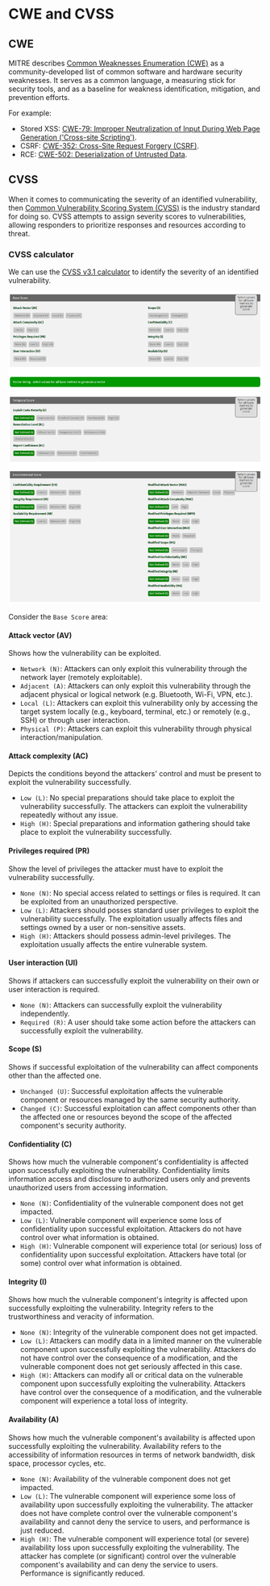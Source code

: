 # CWE and CVSS

## CWE

MITRE describes [Common Weaknesses Enumeration (CWE)](https://cwe.mitre.org/) as a community-developed list of common software and hardware security weaknesses. It serves as a common language, a measuring stick for security tools, and as a baseline for weakness identification, mitigation, and prevention efforts.

For example:

- Stored XSS: [CWE-79: Improper Neutralization of Input During Web Page Generation ('Cross-site Scripting')](https://cwe.mitre.org/data/definitions/79.html).
- CSRF: [CWE-352: Cross-Site Request Forgery (CSRF)](https://cwe.mitre.org/data/definitions/352.html).
- RCE: [CWE-502: Deserialization of Untrusted Data](https://cwe.mitre.org/data/definitions/502.html).

## CVSS

When it comes to communicating the severity of an identified vulnerability, then [Common Vulnerability Scoring System (CVSS)](https://www.first.org/cvss/) is the industry standard for doing so. CVSS attempts to assign severity scores to vulnerabilities, allowing responders to prioritize responses and resources according to threat.

### CVSS calculator

We can use the [CVSS v3.1 calculator](https://www.first.org/cvss/calculator/3.1) to identify the severity of an identified vulnerability.

![CVSS calc](image.png)

Consider the `Base Score` area:

#### Attack vector (AV)

Shows how the vulnerability can be exploited.

- `Network (N)`: Attackers can only exploit this vulnerability through the network layer (remotely exploitable).
- `Adjacent (A)`: Attackers can only exploit this vulnerability through the adjacent physical or logical network (e.g. Bluetooth, Wi-Fi, VPN, etc.).
- `Local (L)`: Attackers can exploit this vulnerability only by accessing the target system locally (e.g., keyboard, terminal, etc.) or remotely (e.g., SSH) or through user interaction.
- `Physical (P)`: Attackers can exploit this vulnerability through physical interaction/manipulation.

#### Attack complexity (AC)

Depicts the conditions beyond the attackers' control and must be present to exploit the vulnerability successfully.

- `Low (L)`: No special preparations should take place to exploit the vulnerability successfully. The attackers can exploit the vulnerability repeatedly without any issue.
- `High (H)`: Special preparations and information gathering should take place to exploit the vulnerability successfully.

#### Privileges required (PR)

Show the level of privileges the attacker must have to exploit the vulnerability successfully.

- `None (N)`: No special access related to settings or files is required. It can be exploited from an unauthorized perspective.
- `Low (L)`: Attackers should posses standard user privileges to exploit the vulnerability successfully. The exploitation usually affects files and settings owned by a user or non-sensitive assets.
- `High (H)`: Attackers should possess admin-level privileges. The exploitation usually affects the entire vulnerable system.

#### User interaction (UI)

Shows if attackers can successfully exploit the vulnerability on their own or user interaction is required.

- `None (N)`: Attackers can successfully exploit the vulnerability independently.
- `Required (R)`: A user should take some action before the attackers can successfully exploit the vulnerability.

#### Scope (S)

Shows if successful exploitation of the vulnerability can affect components other than the affected one.

- `Unchanged (U)`: Successful exploitation affects the vulnerable component or resources managed by the same security authority.
- `Changed (C)`: Successful exploitation can affect components other than the affected one or resources beyond the scope of the affected component's security authority.

#### Confidentiality (C)

Shows how much the vulnerable component's confidentiality is affected upon successfully exploiting the vulnerability. Confidentiality limits information access and disclosure to authorized users only and prevents unauthorized users from accessing information.

- `None (N)`: Confidentiality of the vulnerable component does not get impacted.
- `Low (L)`: Vulnerable component will experience some loss of confidentiality upon successful exploitation. Attackers do not have control over what information is obtained.
- `High (H)`: Vulnerable component will experience total (or serious) loss of confidentiality upon successful exploitation. Attackers have total (or some) control over what information is obtained.

#### Integrity (I)

Shows how much the vulnerable component's integrity is affected upon successfully exploiting the vulnerability. Integrity refers to the trustworthiness and veracity of information.

- `None (N)`: Integrity of the vulnerable component does not get impacted.
- `Low (L)`: Attackers can modify data in a limited manner on the vulnerable component upon successfully exploiting the vulnerability. Attackers do not have control over the consequence of a modification, and the vulnerable component does not get seriously affected in this case.
- `High (H)`: Attackers can modify all or critical data on the vulnerable component upon successfully exploiting the vulnerability. Attackers have control over the consequence of a modification, and the vulnerable component will experience a total loss of integrity.

#### Availability (A)

Shows how much the vulnerable component's availability is affected upon successfully exploiting the vulnerability. Availability refers to the accessibility of information resources in terms of network bandwidth, disk space, processor cycles, etc.

- `None (N)`: Availability of the vulnerable component does not get impacted.
- `Low (L)`:  The vulnerable component will experience some loss of availability upon successfully exploiting the vulnerability. The attacker does not have complete control over the vulnerable component's availability and cannot deny the service to users, and performance is just reduced.
- `High (H)`: The vulnerable component will experience total (or severe) availability loss upon successfully exploiting the vulnerability. The attacker has complete (or significant) control over the vulnerable component's availability and can deny the service to users. Performance is significantly reduced.

